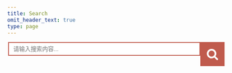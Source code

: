 ```yaml
---
title: Search
omit_header_text: true
type: page
---
```


<style>
  /* 手机适配 */
  @media screen and (max-width: 500px) {
     .search{
       padding-right: 25px;
     }

     .search input{
       width: 100%;
     }

     .search button{
       display: none;
     }
  }
  /* 电脑适配 */
  @media screen and (min-width: 500px) {
      .search{
        width: 500px;
      }

      .search input{
        width: 444px;
      }
  }

  /* 通用样式 */
  .search{
    margin: auto;
  }

  .search input{
    outline: none;
    border: 2px solid #c05b4d;
    height: 32px;
    padding: 10px;
  }
  .search button{
    outline: none;
    border: 0px;
    height: 56px;
    width:56px;
    position:absolute;
    background-color:#c05b4d ;
  }
  .search .icon{
    width: 28px;
    height: 28px;
  }
</style>
<div class="search">
  <input type="text" placeholder="请输入搜索内容..." id="search-key" />
  <button onclick="search()">
    <svg t="1583982313567" class="icon" viewBox="0 0 1024 1024" version="1.1" xmlns="http://www.w3.org/2000/svg" p-id="1271"
      width="200" height="200" xmlns:xlink="http://www.w3.org/1999/xlink">
      <defs>
        <style type="text/css"></style>
      </defs>
      <path d="M694.857143 475.428571q0-105.714286-75.142857-180.857142T438.857143 219.428571 258 294.571429 182.857143 475.428571t75.142857 180.857143T438.857143 731.428571t180.857143-75.142857T694.857143 475.428571z m292.571428 475.428572q0 29.714286-21.714285 51.428571t-51.428572 21.714286q-30.857143 0-51.428571-21.714286l-196-195.428571q-102.285714 70.857143-228 70.857143-81.714286 0-156.285714-31.714286t-128.571429-85.714286-85.714286-128.571428T36.571429 475.428571t31.714285-156.285714 85.714286-128.571428 128.571429-85.714286T438.857143 73.142857t156.285714 31.714286 128.571429 85.714286 85.714285 128.571428T841.142857 475.428571q0 125.714286-70.857143 228l196 196q21.142857 21.142857 21.142857 51.428572z"
        p-id="1272" fill="#ffffff"></path>
    </svg>
  </button>
</div>
<h1 id="search-tip" style="color: #c05b4d;text-align: center;display: none;">搜索中，请稍后 ...</h1>
<br />
<div id="result"></div>

<script type="text/javascript">
  // enter
  window.onload = function() {
    document.onkeydown = function(ev) {
      var event = ev || event
      if (event.keyCode == 13) {
        search()
      }
    }
  }

  // search
  function search() {
    key = document.getElementById("search-key").value;
    if (key === "") {
      return;
    }
    document.getElementById("search-key").value = "";

    // tip
    document.getElementById("search-tip").innerText = "搜索中，请稍后 ...";
    document.getElementById("search-tip").style.display = "block";

    // clear
    var el = document.getElementById('result');
    var childs = el.childNodes;
    for (var i = childs.length - 1; i >= 0; i--) {
      el.removeChild(childs[i]);
    }

    // xml
    xmltext = new XMLHttpRequest;
    xmltext.open("GET", "/zh/index.xml", false);
    xmltext.send();
    resp = xmltext.responseXML;
    items = resp.getElementsByTagName("item");
    // search
    var i = 0;
    haveResult = false;
    while (i < items.length) {
      txt = items[i].getElementsByTagName("title")[0].innerHTML + items[i].getElementsByTagName("description")[0].innerHTML
      if (txt.indexOf(key) > -1) {
        haveResult = true;
        title = items[i].getElementsByTagName("title")[0].innerHTML;
        link = items[i].getElementsByTagName("link")[0].innerHTML;
        time = items[i].getElementsByTagName("pubDate")[0].innerHTML;
        mark = items[i].getElementsByTagName("description")[0].innerHTML;
        addItem(title, link, time, mark)
      }
      i++;
    }
    if (!haveResult) {
      document.getElementById("search-tip").innerText = "搜索完毕，未发现结果 ...";
      document.getElementById("search-tip").style.display = "block";
    }
  }

  // add
  function addItem(title, link, time, mark) {
    document.getElementById("search-tip").style.display = "none";
    tmpl = "<article class=\"post\" style=\"border-bottom: 1px solid #e6e6e6;\" >" +
      "<header class=\"post-header\">" +
      "<h1 class=\"post-title\"><a class=\"post-link\" href=\"" + link + "\" target=\"_blank\">" + title + "</a></h1>" +
      "<div class=\"post-meta\">" +
      " <span class=\"post-time\">" + time + "</span>" +
      "</div>" +
      " </header>" +
      "<div class=\"post-content\">" +
      "<div class=\"post-summary\">" + mark + "</div>" +
      "<div class=\"read-more\">" +
      "<a href=\"" + link + "\" class=\"read-more-link\" target=\"_blank\">阅读更多</a>" +
      "</div>" +
      " </div>" +
      "</article>"
    div = document.createElement("div")
    div.innerHTML = tmpl;
    document.getElementById('result').appendChild(div)
  }
</script>


